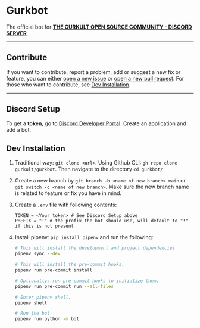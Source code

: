 # Gurkbot

The official bot for [**THE GURKULT OPEN SOURCE COMMUNITY - DISCORD SERVER**](https://bit.ly/Gurkult-Discord).

---

## Contribute

If you want to contribute, report a problem, add or suggest a new fix or feature, you can either [open a new issue](https://github.com/gurkult/gurkbot/issues/new/choose) or [open a new pull request](https://github.com/gurkult/gurkbot/compare). For those who want to contribute, see [Dev Installation](#Dev-Installation).

---

## Discord Setup

To get a **token**, go to [Discord Developer Portal](https://discord.com/developers/applications). Create an application and add a bot.

## Dev Installation

1. Traditional way: `git clone <url>`.
   Using Github CLI: `gh repo clone gurkult/gurkbot`. Then navigate to the directory `cd gurkbot/`
2. Create a new branch by `git branch -b <name of new branch> main` or `git switch -c <name of new branch>`. Make sure the new branch name is related to feature or fix you have in mind.

3. Create a `.env` file with following contents:

   ```text
   TOKEN = <Your token> # See Discord Setup above
   PREFIX = "!" # the prefix the bot should use, will default to "!" if this is not present

4. Install pipenv: `pip install pipenv` and run the following:

   ```sh
   # This will install the development and project dependencies.
   pipenv sync --dev

   # This will install the pre-commit hooks.
   pipenv run pre-commit install

   # Optionally: run pre-commit hooks to initialize them.
   pipenv run pre-commit run --all-files

   # Enter pipenv shell.
   pipenv shell

   # Run the bot
   pipenv run python -m bot

   ```
